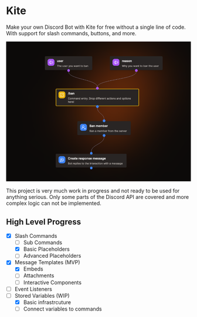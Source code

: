 # Kite

Make your own Discord Bot with Kite for free without a single line of code. With support for slash commands, buttons, and more.

![Flow Example](./example-flow.png)

This project is very much work in progress and not ready to be used for anything serious. Only some parts of the Discord API are covered and more complex logic can not be implemented.

## High Level Progress

- [x] Slash Commands
  - [ ] Sub Commands
  - [x] Basic Placeholders
  - [ ] Advanced Placeholders
- [x] Message Templates (MVP)
  - [x] Embeds
  - [ ] Attachments
  - [ ] Interactive Components
- [ ] Event Listeners
- [ ] Stored Variables (WIP)
  - [x] Basic infrastrcuture
  - [ ] Connect variables to commands
